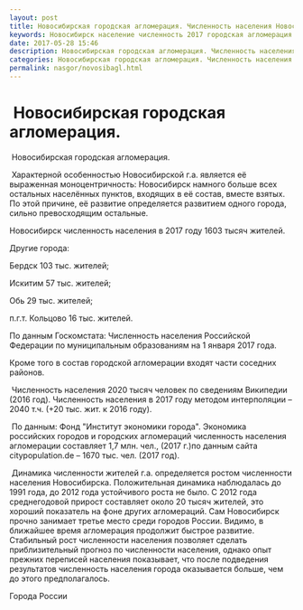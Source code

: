 ```yaml
---
layout: post
title: Новосибирская городская агломерация. Численность населения Новосибирска
keywords: Новосибирск население численность 2017 городская агломерация Бердск
date: 2017-05-28 15:46
description: Новосибирская городская агломерация. Численность населения Новосибирска, Бердска 2017
categories: Новосибирская городская агломерация. Численность населения Новосибирска, Бердска 2017
permalink: nasgor/novosibagl.html
---
```


#  Новосибирская городская агломерация.



 Новосибирская городская агломерация.



 Характерной особенностью Новосибирской г.а. является её выраженная моноцентричность: Новосибирск намного больше всех остальных населённых пунктов, входящих в её состав, вместе взятых. По этой причине, её развитие определяется развитием одного города, сильно превосходящим остальные.



Новосибирск численность населения в 2017 году 1603 тысяч жителей.


Другие города:


Бердск 103 тыс. жителей;


Искитим 57 тыс. жителей;


Обь 29 тыс. жителей;


п.г.т. Кольцово 16 тыс. жителей.


По данным Госкомстата: Численность населения Российской Федерации по муниципальным образованиям на 1 января 2017 года.


Кроме того в состав городской агломерации входят части соседних районов.







 Численность населения 2020 тысяч человек по сведениям Википедии (2016 год). Численность населения в 2017 году методом интерполяции – 2040 т.ч. (+20 тыс. жит. к 2016 году).



 По данным: Фонд &#34;Институт экономики города&#34;. Экономика российских городов и городских агломераций численность населения агломерации составляет 1,7 млн. чел., (2017 г.)по данным сайта citypopulation.de – 1670 тыс. чел. (2017 год).



 Динамика численности жителей г.а. определяется ростом численности населения Новосибирска. Положительная динамика наблюдалась до 1991 года, до 2012 года устойчивого роста не было. С 2012 года среднегодовой прирост составляет около 20 тысяч жителей, это хороший показатель на фоне других агломераций. Сам Новосибирск  прочно занимает третье место среди городов России. Видимо, в ближайшее время агломерация продолжит быстрое развитие. Стабильный рост численности населения позволяет сделать приблизительный прогноз по численности населения, однако опыт прежних переписей населения показывает, что после подведения результатов численность населения города оказывается больше, чем до этого предполагалось. 



Города России



		
